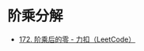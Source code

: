 # 阶乘分解
- [172. 阶乘后的零 - 力扣（LeetCode）](https://leetcode.cn/problems/factorial-trailing-zeroes/description/)
